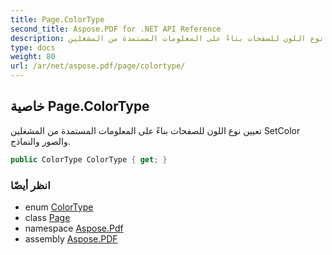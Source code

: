 ```yaml
---
title: Page.ColorType
second_title: Aspose.PDF for .NET API Reference
description: خاصية الصفحة. تعيين نوع اللون للصفحات بناءً على المعلومات المستمدة من المشغلين SetColor والصور والنماذج
type: docs
weight: 80
url: /ar/net/aspose.pdf/page/colortype/
---
```

## خاصية Page.ColorType

تعيين نوع اللون للصفحات بناءً على المعلومات المستمدة من المشغلين SetColor والصور والنماذج.

```csharp
public ColorType ColorType { get; }
```

### انظر أيضًا

* enum [ColorType](../../colortype/)
* class [Page](../)
* namespace [Aspose.Pdf](../../../aspose.pdf/)
* assembly [Aspose.PDF](../../../)